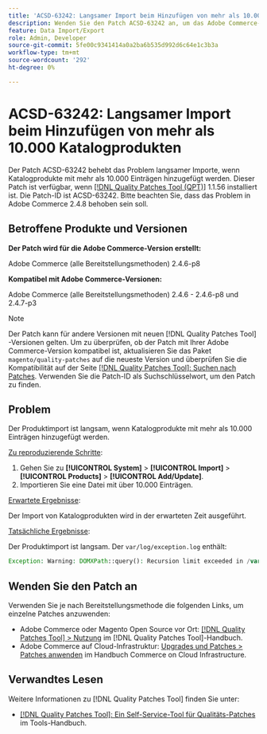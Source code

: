 ```yaml
---
title: 'ACSD-63242: Langsamer Import beim Hinzufügen von mehr als 10.000 Katalogprodukten'
description: Wenden Sie den Patch ACSD-63242 an, um das Adobe Commerce-Problem langsamer Importe zu beheben, wenn Katalogprodukte mit mehr als 10.000 Einträgen hinzugefügt werden.
feature: Data Import/Export
role: Admin, Developer
source-git-commit: 5fe00c9341414a0a2ba6b535d992d6c64e1c3b3a
workflow-type: tm+mt
source-wordcount: '292'
ht-degree: 0%

---
```


# ACSD-63242: Langsamer Import beim Hinzufügen von mehr als 10.000 Katalogprodukten

Der Patch ACSD-63242 behebt das Problem langsamer Importe, wenn Katalogprodukte mit mehr als 10.000 Einträgen hinzugefügt werden. Dieser Patch ist verfügbar, wenn [[!DNL Quality Patches Tool (QPT)]](/help/tools/quality-patches-tool/quality-patches-tool-to-self-serve-quality-patches.md) 1.1.56 installiert ist. Die Patch-ID ist ACSD-63242. Bitte beachten Sie, dass das Problem in Adobe Commerce 2.4.8 behoben sein soll.

## Betroffene Produkte und Versionen

**Der Patch wird für die Adobe Commerce-Version erstellt:**

Adobe Commerce (alle Bereitstellungsmethoden) 2.4.6-p8

**Kompatibel mit Adobe Commerce-Versionen:**

Adobe Commerce (alle Bereitstellungsmethoden) 2.4.6 - 2.4.6-p8 und 2.4.7-p3

>[!NOTE]
>
>Der Patch kann für andere Versionen mit neuen [!DNL Quality Patches Tool] -Versionen gelten. Um zu überprüfen, ob der Patch mit Ihrer Adobe Commerce-Version kompatibel ist, aktualisieren Sie das Paket `magento/quality-patches` auf die neueste Version und überprüfen Sie die Kompatibilität auf der Seite [[!DNL Quality Patches Tool]: Suchen nach Patches](https://experienceleague.adobe.com/tools/commerce-quality-patches/index.html). Verwenden Sie die Patch-ID als Suchschlüsselwort, um den Patch zu finden.

## Problem

Der Produktimport ist langsam, wenn Katalogprodukte mit mehr als 10.000 Einträgen hinzugefügt werden.

<u>Zu reproduzierende Schritte</u>:

1. Gehen Sie zu **[!UICONTROL System]** > **[!UICONTROL Import]** > **[!UICONTROL Products]** > **[!UICONTROL Add/Update]**.
1. Importieren Sie eine Datei mit über 10.000 Einträgen.

<u>Erwartete Ergebnisse</u>:

Der Import von Katalogprodukten wird in der erwarteten Zeit ausgeführt.

<u>Tatsächliche Ergebnisse</u>:

Der Produktimport ist langsam. Der `var/log/exception.log` enthält:

```PHP
Exception: Warning: DOMXPath::query(): Recursion limit exceeded in /var/www/html/lib/internal/Magento/Framework/Validator/HTML/ConfigurableWYSIWYGValidator.php on line 114 in /var/www/html/lib/internal/Magento/Framework/App/ErrorHandler.php:62
```

## Wenden Sie den Patch an

Verwenden Sie je nach Bereitstellungsmethode die folgenden Links, um einzelne Patches anzuwenden:

* Adobe Commerce oder Magento Open Source vor Ort: [[!DNL Quality Patches Tool] > Nutzung](/help/tools/quality-patches-tool/usage.md) im [!DNL Quality Patches Tool]-Handbuch.
* Adobe Commerce auf Cloud-Infrastruktur: [Upgrades und Patches > Patches anwenden](https://experienceleague.adobe.com/docs/commerce-cloud-service/user-guide/develop/upgrade/apply-patches.html) im Handbuch Commerce on Cloud Infrastructure.


## Verwandtes Lesen

Weitere Informationen zu [!DNL Quality Patches Tool] finden Sie unter:

* [[!DNL Quality Patches Tool]: Ein Self-Service-Tool für Qualitäts-Patches](/help/tools/quality-patches-tool/quality-patches-tool-to-self-serve-quality-patches.md) im Tools-Handbuch.
